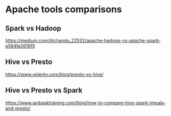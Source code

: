 # Apache tools comparisons

## Spark vs Hadoop

https://medium.com/@chandu_22532/apache-hadoop-vs-apache-spark-e584fe2616f9

## Hive vs Presto

https://www.xplenty.com/blog/presto-vs-hive/

## Hive vs Presto vs Spark

https://www.janbasktraining.com/blog/how-to-compare-hive-spark-impala-and-presto/
